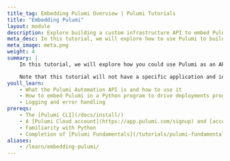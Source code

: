 ```yaml
---
title_tag: Embedding Pulumi Overview | Pulumi Tutorials
title: "Embedding Pulumi"
layout: module
description: Explore building a custom infrastructure API to embed Pulumi in other contexts.
meta_desc: In this tutorial, we will explore how to use Pulumi to build an infrastructure API for deployment and maintenance.
meta_image: meta.png
weight: 4
summary: |
    In this tutorial, we will explore how you could use Pulumi as an API for your infrastructure deployment and maintenance.

    Note that this tutorial will not have a specific application and infrastructure to stand up. Rather, we're exploring the Pulumi system, so you can use either a code example of your own or one of ours.
youll_learn:
    - What the Pulumi Automation API is and how to use it
    - How to embed Pulumi in a Python program to drive deployments programmatically
    - Logging and error handling
prereqs:
    - The [Pulumi CLI](/docs/install/)
    - A [Pulumi Cloud account](https://app.pulumi.com/signup) and [access token](/docs/pulumi-cloud/accounts#access-tokens)
    - Familiarity with Python
    - Completion of [Pulumi Fundamentals](/tutorials/pulumi-fundamentals/) and [Building with Pulumi](/tutorials/pulumi-fundamentals/) or practical experience
aliases:
    - /learn/embedding-pulumi/
---
```

